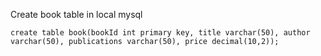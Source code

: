 Create book table in local mysql 
```
create table book(bookId int primary key, title varchar(50), author varchar(50), publications varchar(50), price decimal(10,2));
```
